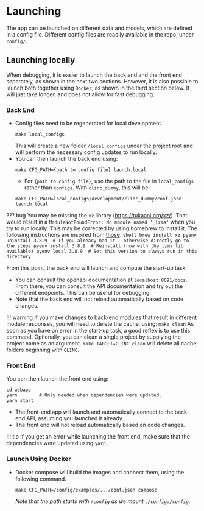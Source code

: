 # Launching
The app can be launched on different data and models, which are defined in a config file.
Different config files are readily available in the repo, under `config/`.

## Launching locally
When debugging, it is easier to launch the back end and the front end separately, as shown in the next two sections.
However, it is also possible to launch both together using `Docker`, as shown in the third section below.
It will just take longer, and does not allow for fast debugging.

### Back End
* Config files need to be regenerated for local development.
  ```
  make local_configs
  ```
  This will create a new folder `/local_configs` under the project root and will perform the necessary config updates to run locally.
* You can then launch the back end using:
  ```
  make CFG_PATH={path to config file} launch.local
  ```
     - For `{path to config file}`, use the path to the file in `local_configs` rather than `configs`. With `clinc_dummy`, this will be:
  ```
  make CFG_PATH=local_configs/development/clinc_dummy/conf.json launch.local
  ```

??? bug
    You may be missing the `xz` library (https://tukaani.org/xz/).
    That would result in a `ModuleNotFoundError: No module named '_lzma'` when you try to run locally.
    This may be corrected by using homebrew to install it.
    The following instructions are inspired from [those](https://gist.github.com/iandanforth/f3ac42b0963bcbfdf56bb446e9f40a33).
    ```shell
    brew install xz
    pyenv uninstall 3.8.9  # If you already had it - otherwise directly go to the steps
    pyenv install 3.8.9  # Reinstall (now with the lzma lib available)
    pyenv local 3.8.9  # Set this version to always run in this directory
    ```

From this point, the back end will launch and compute the start-up task.

* You can consult the openapi documentation at `localhost:8091/docs`. From there, you can consult the API documentation and try out the different endpoints. This can be useful for debugging.
* Note that the back end will not reload automatically based on code changes.

!!! warning
    If you make changes to back-end modules that result in different module responses, you will need to delete the cache, using:
    ```
    make clean
    ```
    As soon as you have an error in the start-up task, a good reflex is to use this command.
    Optionally, you can clean a single project by supplying the project name as an argument.
    ```
    make TARGET=CLINC clean
    ```
    will delete all cache folders beginning with `CLINC`.

### Front End
You can then launch the front end using:
```
cd webapp
yarn        # Only needed when dependencies were updated.
yarn start
```

* The front-end app will launch and automatically connect to the back-end API, assuming you launched it already.
* The front end will hot reload automatically based on code changes.

!!! tip
    If you get an error while launching the front end, make sure that the dependencies were updated using `yarn`.

### Launch Using Docker
* Docker compose will build the images and connect them, using the following command.
  ```
  make CFG_PATH=/config/examples/.../conf.json compose
  ```
  _Note that the path starts with `/config` as we mount `./config:/config`._

